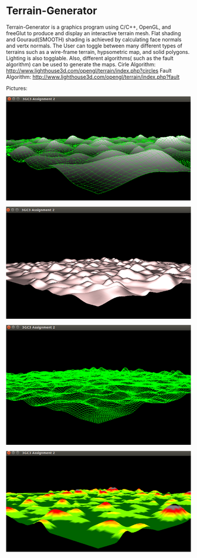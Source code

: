 # Terrain-Generator
Terrain-Generator is a graphics program using C/C++, OpenGL, and freeGlut to produce and  display  an  interactive  terrain mesh. Flat shading and Gouraud(SMOOTH) shading is achieved by calculating face normals and vertx normals. The User can toggle between many different types of terrains such as a wire-frame terrain, hypsometric map, and solid polygons. Lighting is also togglable. Also, different algorithms( such as the fault algorithm) can be used to generate the maps. 
Cirle Algorithm: http://www.lighthouse3d.com/opengl/terrain/index.php?circles
Fault Algorithm: http://www.lighthouse3d.com/opengl/terrain/index.php?fault


Pictures: 

![Alt text](/terrain1.png?raw=true "Terrain 1") 

![Alt text](/terrain2.png?raw=true "Terrain 2") 

![Alt text](/terrain3.png?raw=true "Terrain 3") 

![Alt text](/terrain4.png?raw=true "Terrain 4") 

